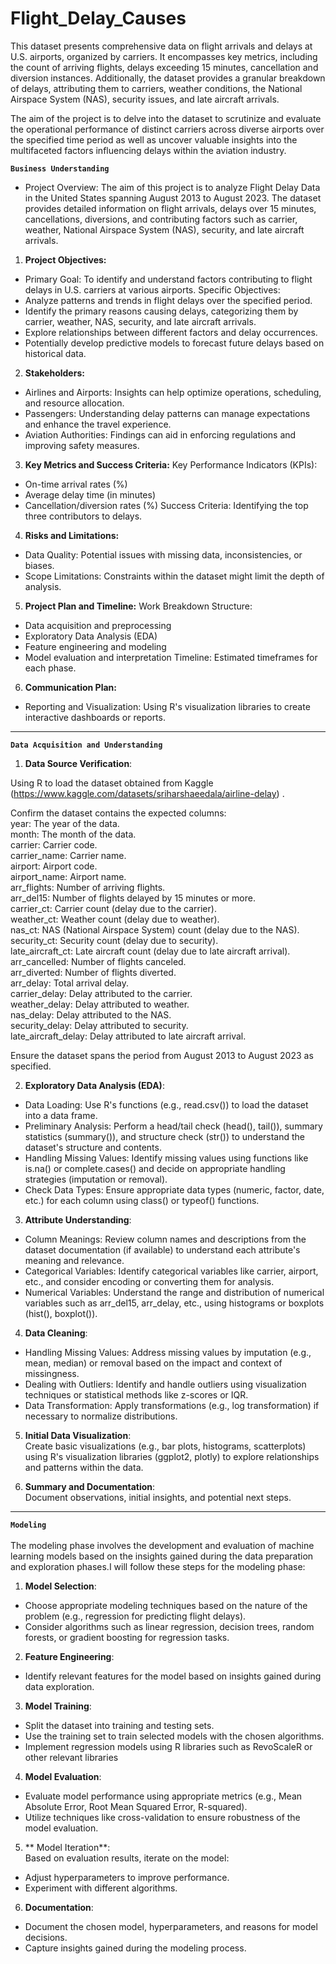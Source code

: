 # Flight_Delay_Causes
This dataset presents comprehensive data on flight arrivals and delays at U.S. airports, organized by carriers. It encompasses key metrics, including the count of arriving flights, delays exceeding 15 minutes, cancellation and diversion instances. Additionally, the dataset provides a granular breakdown of delays, attributing them to carriers, weather conditions, the National Airspace System (NAS), security issues, and late aircraft arrivals. 

The aim of the project is to delve into the dataset to scrutinize and evaluate the operational performance of distinct carriers across diverse airports over the specified time period as well as uncover valuable insights into the multifaceted factors influencing delays within the aviation industry.


**`Business Understanding`**
 - Project Overview:
The aim of this project is to analyze Flight Delay Data in the United States spanning August 2013 to August 2023. The dataset provides detailed information on flight arrivals, delays over 15 minutes, cancellations, diversions, and contributing factors such as carrier, weather, National Airspace System (NAS), security, and late aircraft arrivals.

1. **Project Objectives:**
 - Primary Goal: To identify and understand factors contributing to flight delays in U.S. carriers at various airports.
Specific Objectives:
 - Analyze patterns and trends in flight delays over the specified period.
 - Identify the primary reasons causing delays, categorizing them by carrier, weather, NAS, security, and late aircraft arrivals.
 - Explore relationships between different factors and delay occurrences.
 - Potentially develop predictive models to forecast future delays based on historical data.

2. **Stakeholders:**
 - Airlines and Airports: Insights can help optimize operations, scheduling, and resource allocation.
 - Passengers: Understanding delay patterns can manage expectations and enhance the travel experience.
 - Aviation Authorities: Findings can aid in enforcing regulations and improving safety measures.

3. **Key Metrics and Success Criteria:**
Key Performance Indicators (KPIs):
 - On-time arrival rates (%)
 - Average delay time (in minutes)
 - Cancellation/diversion rates (%)
Success Criteria: Identifying the top three contributors to delays.

4. **Risks and Limitations:**
 - Data Quality: Potential issues with missing data, inconsistencies, or biases.
 - Scope Limitations: Constraints within the dataset might limit the depth of analysis.

5. **Project Plan and Timeline:**
Work Breakdown Structure:
 - Data acquisition and preprocessing
 - Exploratory Data Analysis (EDA)
 - Feature engineering and modeling
 - Model evaluation and interpretation
Timeline: Estimated timeframes for each phase.

6. **Communication Plan:**
 - Reporting and Visualization: Using R's visualization libraries to create interactive dashboards or reports.
____


**`Data Acquisition and Understanding`**<br/>  

1. **Data Source Verification**:<br/>

Using R to load the dataset obtained from Kaggle (https://www.kaggle.com/datasets/sriharshaeedala/airline-delay) .<br/>

Confirm the dataset contains the expected columns: <br/>
year: The year of the data. <br/>
month: The month of the data.<br/>
carrier: Carrier code.<br/>
carrier_name: Carrier name.<br/>
airport: Airport code.<br/>
airport_name: Airport name.<br/>
arr_flights: Number of arriving flights.<br/>
arr_del15: Number of flights delayed by 15 minutes or more.<br/>
carrier_ct: Carrier count (delay due to the carrier).<br/>
weather_ct: Weather count (delay due to weather).<br/>
nas_ct: NAS (National Airspace System) count (delay due to the NAS).<br/>
security_ct: Security count (delay due to security).<br/>
late_aircraft_ct: Late aircraft count (delay due to late aircraft arrival).<br/>
arr_cancelled: Number of flights canceled.<br/>
arr_diverted: Number of flights diverted.<br/>
arr_delay: Total arrival delay.<br/>
carrier_delay: Delay attributed to the carrier.<br/>
weather_delay: Delay attributed to weather.<br/>
nas_delay: Delay attributed to the NAS.<br/>
security_delay: Delay attributed to security.<br/>
late_aircraft_delay: Delay attributed to late aircraft arrival.<br/>

Ensure the dataset spans the period from August 2013 to August 2023 as specified.

2. **Exploratory Data Analysis (EDA)**:<br/>
 - Data Loading: Use R's functions (e.g., read.csv()) to load the dataset into a data frame.
 - Preliminary Analysis: Perform a head/tail check (head(), tail()), summary statistics (summary()), and structure check (str()) to understand the dataset's structure and contents.
 - Handling Missing Values: Identify missing values using functions like is.na() or complete.cases() and decide on appropriate handling strategies (imputation or removal).
 - Check Data Types: Ensure appropriate data types (numeric, factor, date, etc.) for each column using class() or typeof() functions.
   
3. **Attribute Understanding**:<br/>
 - Column Meanings: Review column names and descriptions from the dataset documentation (if available) to understand each attribute's meaning and relevance.
 - Categorical Variables: Identify categorical variables like carrier, airport, etc., and consider encoding or converting them for analysis.
 - Numerical Variables: Understand the range and distribution of numerical variables such as arr_del15, arr_delay, etc., using histograms or boxplots (hist(), boxplot()).

4. **Data Cleaning**:<br/>
 - Handling Missing Values: Address missing values by imputation (e.g., mean, median) or removal based on the impact and context of missingness.
 - Dealing with Outliers: Identify and handle outliers using visualization techniques or statistical methods like z-scores or IQR.
 - Data Transformation: Apply transformations (e.g., log transformation) if necessary to normalize distributions.
   
5. **Initial Data Visualization**:<br/>
Create basic visualizations (e.g., bar plots, histograms, scatterplots) using R's visualization libraries (ggplot2, plotly) to explore relationships and patterns within the data.

6. **Summary and Documentation**:<br/>
Document observations, initial insights, and potential next steps.

____
**`Modeling`**<br/> 
<br/> 
The modeling phase involves the development and evaluation of machine learning models based on the insights gained during the data preparation and exploration phases.I will follow these steps for the modeling phase:

1. **Model Selection**:<br/>
 - Choose appropriate modeling techniques based on the nature of the problem (e.g., regression for predicting flight delays).
 - Consider algorithms such as linear regression, decision trees, random forests, or gradient boosting for regression tasks.

2. **Feature Engineering**:<br/>
 - Identify relevant features for the model based on insights gained during data exploration.

3. **Model Training**:<br/>
 - Split the dataset into training and testing sets.
 - Use the training set to train selected models with the chosen algorithms.
 - Implement regression models using R libraries such as RevoScaleR or other relevant libraries

4. **Model Evaluation**:<br/>
 - Evaluate model performance using appropriate metrics (e.g., Mean Absolute Error, Root Mean Squared Error, R-squared).
 - Utilize techniques like cross-validation to ensure robustness of the model evaluation.

5. ** Model Iteration**:<br/>
Based on evaluation results, iterate on the model:
 - Adjust hyperparameters to improve performance.
 - Experiment with different algorithms.

6. **Documentation**:<br/>
 - Document the chosen model, hyperparameters, and reasons for model decisions.
 - Capture insights gained during the modeling process.
